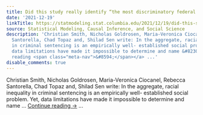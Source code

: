 ```yaml
---
title: Did this study really identify “the most discriminatory federal judges”?
date: '2021-12-19'
linkTitle: https://statmodeling.stat.columbia.edu/2021/12/19/did-this-study-really-identify-the-most-discriminatory-federal-judges/
source: Statistical Modeling, Causal Inference, and Social Science
description: 'Christian Smith, Nicholas Goldrosen, Maria-Veronica Ciocanel, Rebecca
  Santorella, Chad Topaz and, Shilad Sen write: In the aggregate, racial inequality
  in criminal sentencing is an empirically well- established social problem. Yet,
  data limitations have made it impossible to determine and name &#8230; <a href="https://statmodeling.stat.columbia.edu/2021/12/19/did-this-study-really-identify-the-most-discriminatory-federal-judges/">Continue
  reading <span class="meta-nav">&#8594;</span></a> ...'
disable_comments: true
---
```

Christian Smith, Nicholas Goldrosen, Maria-Veronica Ciocanel, Rebecca Santorella, Chad Topaz and, Shilad Sen write: In the aggregate, racial inequality in criminal sentencing is an empirically well- established social problem. Yet, data limitations have made it impossible to determine and name &#8230; <a href="https://statmodeling.stat.columbia.edu/2021/12/19/did-this-study-really-identify-the-most-discriminatory-federal-judges/">Continue reading <span class="meta-nav">&#8594;</span></a> ...